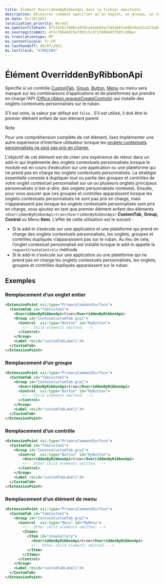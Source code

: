 ```yaml
---
title: Élément OverriddenByRibbonApi dans le fichier manifeste
description: Découvrez comment spécifier qu’un onglet, un groupe, un contrôle ou un élément de menu personnalisé ne doit pas apparaître lorsqu’il fait également partie d’un onglet contextuel personnalisé.
ms.date: 01/29/2021
localization_priority: Normal
ms.openlocfilehash: 0f314761f686ca559caea4e04ec5d5a66fab9618ea21a221a6cf2affde897578
ms.sourcegitcommit: 4f2c76b48d15e7d03c5c5f1f809493758fcd88ec
ms.translationtype: MT
ms.contentlocale: fr-FR
ms.lasthandoff: 08/07/2021
ms.locfileid: "57092209"
---
```

# <a name="overriddenbyribbonapi-element"></a>Élément OverriddenByRibbonApi

Spécifie si un contrôle [CustomTab,](customtab.md) [Group,](group.md) [Button,](control.md#button-control) [Menu](control.md#menu-dropdown-button-controls) ou menu sera masqué sur les combinaisons d’applications et de plateformes qui prendre en charge l’API ([Office.ribbon.requestCreateControls](/javascript/api/office/office.ribbon?view=common-js&preserve-view=true#requestCreateControls_tabDefinition_)) qui installe des onglets contextuels personnalisés sur le ruban.

S’il est omis, la valeur par défaut est `false` . S’il est utilisé, il doit être le *premier* élément enfant de son élément parent.

> [!NOTE]
> Pour une compréhension complète de cet élément, lisez Implémenter une autre expérience d’interface utilisateur lorsque les [onglets contextuels personnalisés ne sont pas pris en charge.](../../design/contextual-tabs.md#implement-an-alternate-ui-experience-when-custom-contextual-tabs-are-not-supported)

L’objectif de cet élément est de créer une expérience de retour dans un add-in qui implémente des onglets contextuels personnalisés lorsque le module est en cours d’exécution sur une application ou une plateforme qui ne prend pas en charge les onglets contextuels personnalisés. La stratégie essentielle consiste à dupliquer tout ou partie des groupes et contrôles de votre  onglet contextuel personnalisé sur un ou plusieurs onglets principaux personnalisés (c’est-à-dire, des onglets personnalisés nontexte). Ensuite, pour vous assurer que ces groupes et  contrôles apparaissent lorsque les onglets contextuels personnalisés ne sont pas pris en charge, mais n’apparaissent pas lorsque les *onglets* contextuels personnalisés sont pris en charge, vous ajoutez en tant que premier élément enfant des éléments `<OverriddenByRibbonApi>true</OverriddenByRibbonApi>` **CustomTab,** **Group,** **Control** ou Menu **Item.** L’effet de cette utilisation est le suivant :

- Si le add-in s’exécute sur une application et une plateforme qui prend en charge des onglets contextuels personnalisés, les onglets, groupes et contrôles dupliqués n’apparaissent pas sur le ruban. Au lieu de cela, l’onglet contextuel personnalisé est installé lorsque le add-in appelle la `requestCreateControls` méthode.
- Si le add-in *s’exécute* sur une application ou une plateforme qui ne prend pas en charge les onglets contextuels personnalisés, les onglets, groupes et contrôles dupliqués apparaissent sur le ruban.

## <a name="examples"></a>Exemples

### <a name="overriding-an-entire-tab"></a>Remplacement d’un onglet entier

```xml
<ExtensionPoint xsi:type="PrimaryCommandSurface">
  <CustomTab id="TabCustom1">
    <OverriddenByRibbonApi>true</OverriddenByRibbonApi>
    <Group id="ContosoCustomTab.grp1">
      <Control  xsi:type="Button" id="MyButton">
        <!-- Child elements omitted. -->
      </Control>
    </Group>
    <Label resid="customTabLabel1"/>
  </CustomTab>
</ExtensionPoint>
```

### <a name="overriding-a-group"></a>Remplacement d’un groupe

```xml
<ExtensionPoint xsi:type="PrimaryCommandSurface">
  <CustomTab id="TabCustom1">
    <Group id="ContosoCustomTab.grp1">
      <OverriddenByRibbonApi>true</OverriddenByRibbonApi>
      <Control  xsi:type="Button" id="MyButton">
        <!-- Child elements omitted. -->
      </Control>
    </Group>
    <Label resid="customTabLabel1"/>
  </CustomTab>
</ExtensionPoint>
```

### <a name="overriding-a-control"></a>Remplacement d’un contrôle

```xml
<ExtensionPoint xsi:type="PrimaryCommandSurface">
  <CustomTab id="TabCustom1">
    <Group id="ContosoCustomTab.grp1">
      <Control  xsi:type="Button" id="MyButton">
        <OverriddenByRibbonApi>true</OverriddenByRibbonApi>
        <!-- Other child elements omitted. -->
      </Control>
    </Group>
    <Label resid="customTabLabel1"/>
  </CustomTab>
</ExtensionPoint>
```

### <a name="overriding-a-menu-item"></a>Remplacement d’un élément de menu


```xml
<ExtensionPoint xsi:type="PrimaryCommandSurface">
  <CustomTab id="TabCustom1">
    <Group id="ContosoCustomTab.grp1">
      <Control  xsi:type="Menu" id="MyMenu">
        <!-- Other child elements omitted. -->
        <Items>
          <Item id="showGallery">
            <OverriddenByRibbonApi>true</OverriddenByRibbonApi>
            <!-- Other child elements omitted. -->
          </Item>
        </Items>
      </Control>
    </Group>
    <Label resid="customTabLabel1"/>
  </CustomTab>
</ExtensionPoint>
```
